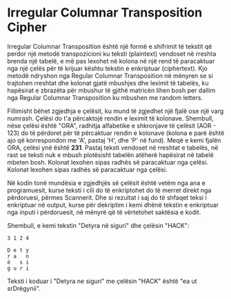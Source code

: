 # Irregular Columnar Transposition Cipher

Irregular Columnar Transposition është një formë e shifrimit të tekstit që perdor një metodë transpozicioni ku teksti (plaintext) vendoset në rreshta brenda një tabelë, e më pas lexohet në kolona në një rend të paracaktuar nga një çelës për të krijuar kështu tekstin e enkriptuar (ciphertext). Kjo metodë ndryshon nga Regular Columnar Transposition në mënyren se si trajtohen rreshtat dhe kolonat gjatë mbushjes dhe leximit të tabelës, ku hapësirat e zbrazëta për mbushur të gjithë matricën lihen bosh per dallim nga Regular Columnar Transposition ku mbushen me random letters.

Fillimisht bëhet zgjedhja e çelësit, ku mund të zgjedhet një fjalë ose një varg numrash. Çelësi do t'a përcaktojë rendin e leximit të kolonave. Shembull, nëse çelësi është "ORA", radhitja alfabetike e shkronjave të çelësit (AOR - 123) do të përdoret për të përcaktuar rendin e kolonave (kolona e parë është ajo që korrespondon me 'A', pastaj 'H', dhe 'P' në fund). Meqë e kemi fjalën ORA, çelësi ynë është **231**.
Pastaj teksti vendoset në rreshtat e tabelës, në rast se teksti nuk e mbush plotësisht tabelën atëherë hapësirat në tabelë mbeten bosh. Kolonat lexohen sipas radhës së paracaktuar nga çelësi.
Kolonat lexohen sipas radhës së paracaktuar nga çelësi. 

Në kodin tonë mundësia e zgjedhjës së çelësit është vetëm nga ana e programuesit, kurse teksti i cili do të enkriptohet do të merret direkt nga përdoruesi, përmes Scannerit. Dhe si rezultat i saj do të shfaqet teksi i enkriptuar në output, kurse për dekriptim i kemi dhënë tekstin e enkriptuar nga inputi i përdoruesit, në mënyrë që të vërtetohet saktësia e kodit.

Shembull, e kemi tekstin "Detyra në siguri" dhe çelësin "HACK":

```
3 1 2 4

D e t y
r a   n
ë   s i
g u r i

```
Teksti i koduar i "Detyra ne siguri" me çelësin "HACK" është "ea ut srDrëgynii". 

